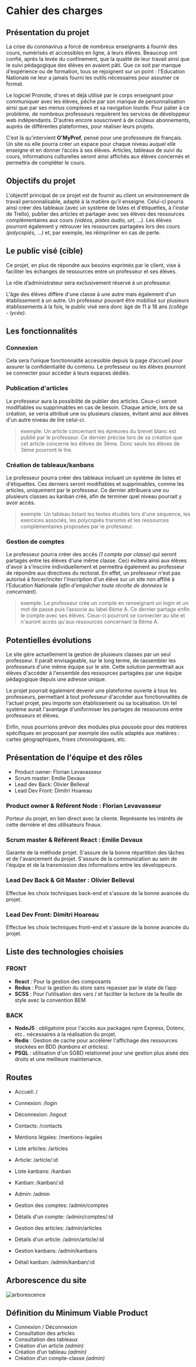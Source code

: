 # Cahier des charges


## Présentation du projet

La crise du coronavirus a forcé de nombreux enseignants à fournir des cours, numérisés et accessibles en ligne, à leurs élèves. Beaucoup ont confié, après la levée du confinement, que la qualité de leur travail ainsi que le suivi pédagogique des élèves en avaient pâti. Que ce soit par manque d'expérience ou de formation, tous se rejoignent sur un point : l'Education Nationale ne leur a jamais fourni les outils nécessaires pour assumer ce format.

Le logiciel Pronote, d'ores et déjà utilisé par le corps enseignant pour communiquer avec les élèves, pêche par son manque de personnalisation ainsi que par ses menus complexes et sa navigation lourde. 
Pour palier à ce problème, de nombreux professeurs requièrent les services de développeur web indépendants. D'autres encore souscrivent à de coûteux abonnements, auprès de différentes plateformes, pour réaliser leurs projets.

C’est là qu’intervient **O'MyProf**, pensé pour une professeure de français. Un site où elle pourra créer un espace pour chaque niveau auquel elle enseigne et en donner l’accès à ses élèves. Articles, tableaux de suivi du cours, informations culturelles seront ainsi affichés aux élèves concernés et permettra de compléter le cours.

## Objectifs du projet

L'objectif principal de ce projet est de fournir au client un environnement de travail personnalisable, adapté à la matière qu’il enseigne. Celui-ci pourra ainsi créer des tableaux (avec un système de listes et d'étiquettes, à l'instar de Trello), publier des articles et partager avec ses élèves des ressources complémentaires aux cours *(vidéos, pistes audio, url, …)*. Les élèves pourront également y retrouver les ressources partagées lors des cours *(polycopiés, …)* et, par exemple, les réimprimer en cas de perte.

## Le public visé (cible)

Ce projet, en plus de répondre aux besoins exprimés par le client, vise à faciliter les échanges de ressources entre un professeur et ses élèves.

Le rôle d’administrateur sera exclusivement réservé à un professeur.

L'âge des élèves diffère d'une classe à une autre mais également d'un établissement à un autre. Un professeur pouvant être mobilisé sur plusieurs établissements à la fois, le public visé sera donc âgé de 11 à 18 ans *(collège - lycée)*.

## Les fonctionnalités

### Connexion

Cela sera l’unique fonctionnalité accessible depuis la page d’accueil pour assurer la confidentialité du contenu. Le professeur ou les élèves pourront se connecter pour accéder à leurs espaces dédiés.

### Publication d'articles

Le professeur aura la possibilité de publier des articles. Ceux-ci seront modifiables ou supprimables en cas de besoin. Chaque article, lors de sa création, se verra attribué une ou plusieurs classes, évitant ainsi aux élèves d'un autre niveau de lire celui-ci.

> exemple: Un article concernant les épreuves du brevet blanc est publié par le professeur. Ce dernier précise lors de sa création que cet article concerne les élèves de 3ème.  Donc seuls les élèves de 3ème pourront le lire.

### Création de tableaux/kanbans

Le professeur pourra créer des tableaux incluant un système de listes et d'étiquettes. Ces derniers seront modifiables et supprimables, comme les articles, uniquement par le professeur. Ce dernier attribuera une ou plusieurs classes au kanban créé, afin de terminer quel niveau pourrait y avoir accès.

> exemple: Un tableau listant les textes étudiés lors d'une séquence, les exercices associés, les polycopiés transmis et les ressources complémentaires proposées par le professeur.

### Gestion de comptes

Le professeur pourra créer des accès *(1 compte par classe)* qui seront partagés entre les élèves d'une même classe. Ceci évitera ainsi aux élèves d'avoir à s'inscrire individuellement et permettra également au professeur de répondre aux directives du rectorat. En effet, un professeur n'est pas autorisé à forcer/inciter l'inscription d'un élève sur un site non affilié à l'Education Nationale *(afin d'empêcher toute récolte de données le concernant)*.

> exemple: Le professeur crée un compte en renseignant un login et un mot de passe puis l’associe au label 6ème A. Ce dernier partage enfin le compte avec ses élèves. Ceux-ci pourront se connecter au site et n'auront accès qu'aux ressources concernant la 6ème A.

## Potentielles évolutions

Le site gère actuellement la gestion de plusieurs classes par un seul professeur. Il paraît envisageable, sur le long terme, de rassembler les professeurs d'une même équipe sur le site. Cette solution permettrait aux élèves d'accéder à l'ensemble des ressources partagées par une équipe pédagogique depuis une adresse unique.

Le projet pourrait également devenir une plateforme ouverte à tous les professeurs, permettant à tout professeur d'accéder aux fonctionnalités de l'actuel projet, peu importe son établissement ou sa localisation. Un tel système aurait l'avantage d'uniformiser les partages de ressources entre professeurs et élèves.

Enfin, nous pourrions prévoir des modules plus poussés pour des matières spécifiques en proposant par exemple des outils adaptés aux matières : cartes géographiques, frises chronologiques, etc.

## Présentation de l'équipe et des rôles

- Product owner: Florian Levavasseur
- Scrum master: Emilie Devaux
- Lead dev Back: Olivier Belleval
- Lead Dev Front: Dimitri Hoareau

### Product owner & Référent Node : Florian Levavasseur

Porteur du projet, en lien direct avec la cliente. Représente les intérêts de cette dernière et des utilisateurs finaux.

### Scrum master & Référent React : Emilie Devaux

Garante de la méthode projet. S'assure de la bonne répartition des tâches et de l'avancement du projet. S'assure de la communication au sein de l'équipe et de la transmission des informations entre les développeurs.

### Lead Dev Back & Git Master : Olivier Belleval

Effectue les choix techniques back-end et s'assure de la bonne avancée du projet.

### Lead Dev Front: Dimitri Hoareau

Effectue les choix techniques front-end et s'assure de la bonne avancée du projet.

## Liste des technologies choisies

### FRONT

- **React** : Pour la gestion des composants
- **Redux** : Pour la gestion du store sans repasser par le state de l’app
- **SCSS**  : Pour l’utilisation des vars / et faciliter la lecture de la feuille de style avec la convention BEM

### BACK

- **NodeJS** : obligatoire pour l'accès aux packages npm Express, Dotenv, etc.. nécessaires à la réalisation du projet.
- **Redis** : Gestion de cache pour accélérer l'affichage des ressources stockées en BDD *(kanbans et articles)*.
- **PSQL** : utilisation d'un SGBD relationnel pour une gestion plus aisée des droits et une meilleure maintenance.

## Routes

- Accueil: /

- Connexion: /login

- Déconnexion: /logout

- Contacts: /contacts

- Mentions légales: /mentions-legales

- Liste articles: /articles

- Article: /article/:id

- Liste kanbans: /kanban

- Kanban: /kanban/:id

- Admin: /admin

- Gestion des comptes: /admin/comptes

- Détails d'un compte: /admin/comptes/:id

- Gestion des articles: /admin/articles

- Détails d'un article: /admin/article/:id

- Gestion kanbans: /admin/kanbans

- Détail kanban: /admin/kanban/:id

## Arborescence du site

![arborescence](https://i.ibb.co/Dw90why/arborescence.png)

## Définition du Minimum Viable Product

- Connexion / Déconnexion
- Consultation des articles
- Consultation des tableaux
- Création d’un article *(admin)*
- Création d’un tableau *(admin)*
- Création d’un compte-classe *(admin)*

